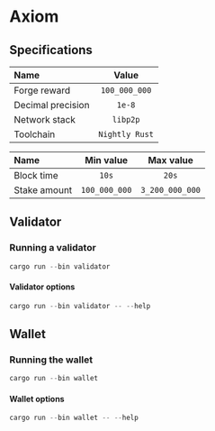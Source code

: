 # Axiom

## Specifications

| Name | Value |
| :- | :-: |
| Forge reward | `100_000_000` |
| Decimal precision | `1e-8` |
| Network stack | `libp2p` |
| Toolchain | `Nightly Rust` |

| Name | Min value | Max value |
| :- | :-: | :-: |
| Block time | `10s` | `20s` |
| Stake amount | `100_000_000` | `3_200_000_000` |

## Validator

### Running a validator

```powershell
cargo run --bin validator
```

#### Validator options

```powershell
cargo run --bin validator -- --help
```

## Wallet

### Running the wallet

```powershell
cargo run --bin wallet
```

#### Wallet options

```powershell
cargo run --bin wallet -- --help
```
